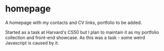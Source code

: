 # homepage
A homepage with my contacts and CV links, portfolio to be added. 

Started as a task at Harvard's CS50 but I plan to maintain it as my portfolio collection and front-end showcase.
As this was a task - some weird Javascript is caused by it. 
